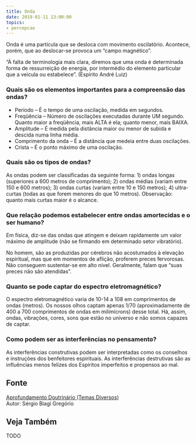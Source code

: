 ```yaml
---
title: Onda
date: 2019-01-11 13:00:00
topics: 
- percepcao
---
```


Onda é uma partícula que se desloca com movimento oscilatório. Acontece,
porém, que ao deslocar-se provoca um “campo magnético”.

“À falta de terminologia mais clara, diremos que uma onda é determinada
forma de ressurreição de energia, por intermédio do elemento particular
que a veicula ou estabelece”. (Espírito André Luiz)

### Quais são os elementos importantes para a compreensão das ondas?
* Período – É o tempo de uma oscilação, medida em segundos.
* Freqüência – Número de oscilações executadas durante UM segundo.  Quanto maior a freqüência, mais ALTA é ela; quanto menor, mais BAIXA.
* Amplitude – É medida pela distância maior ou menor de subida e descida numa linha média.
* Comprimento da onda – É a distância que medeia entre duas oscilações.
* Crista – É o ponto máximo de uma oscilação.

### Quais são os tipos de ondas?
As ondas podem ser classificadas da seguinte forma: 1) ondas longas
(superiores a 600 metros de comprimento); 2) ondas médias (variam
entre 150 e 600 metros); 3) ondas curtas (variam entre 10 e 150
metros); 4) ultra-curtas (todas as que forem menores do que 10
metros). Observação: quanto mais curtas maior é o alcance.

### Que relação podemos estabelecer entre ondas amortecidas e o ser humano?
Em física, diz-se das ondas que atingem e deixam rapidamente um
valor máximo de amplitude (não se firmando em determinado setor
vibratório).

No homem, são as produzidas por cérebros não acostumados à elevação
espiritual, mas que em momentos de aflição, proferem preces fervorosas.
Não conseguem sustentar-se em alto nível. Geralmente, falam que “suas
preces não são atendidas”.

### Quanto se pode captar do espectro eletromagnético?
O espectro eletromagnético varia de 10-14 a 108 em comprimentos de ondas
(metros). Os nossos olhos captam apenas 1/70 (aproximadamente de 400 a
700 comprimentos de ondas em milimícrons) desse total. Há, assim, ondas,
vibrações, cores, sons que estão no universo e não somos capazes de
captar.

### Como podem ser as interferências no pensamento?
As interferências construtivas podem ser interpretadas como os conselhos
e instruções dos benfeitores espirituais. As interferências destrutivas
são as influências menos felizes dos Espíritos imperfeitos e propensos
ao mal.

## Fonte
[Aprofundamento Doutrinário (Temas Diversos)](https://sites.google.com/view/aprofundamentodoutrinario/ondas-e-percepções)  
Autor: Sérgio Biagi Gregório

## Veja Também
TODO


